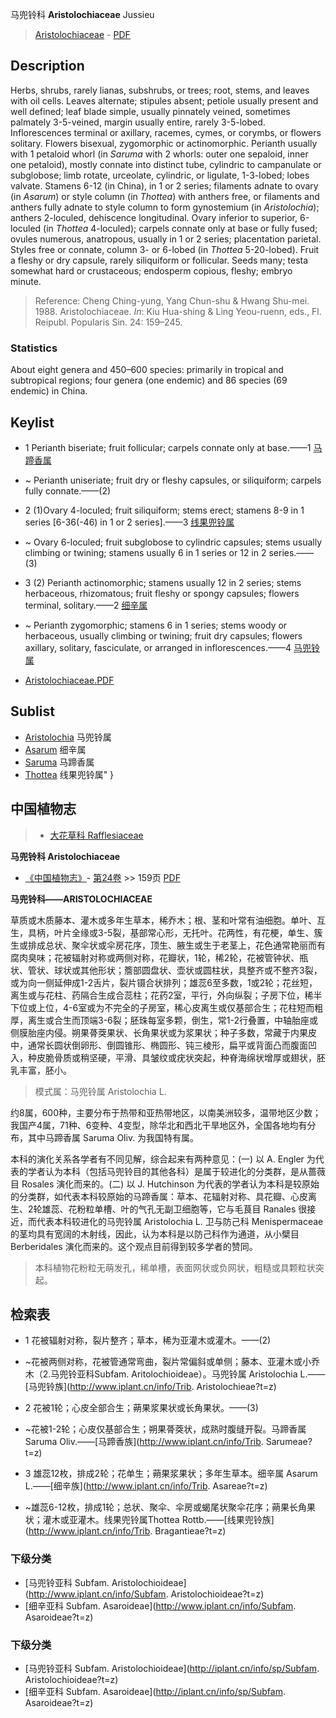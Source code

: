 马兜铃科 **Aristolochiaceae** Jussieu

> [Aristolochiaceae](http://www.iplant.cn/info/Aristolochiaceae?t=foc) - [PDF](http://www.iplant.cn/foc/pdf/Aristolochiaceae.pdf)

## Description

Herbs, shrubs, rarely lianas, subshrubs, or trees; root, stems, and leaves with oil cells. Leaves alternate; stipules absent; petiole usually present and well defined; leaf blade simple, usually pinnately veined, sometimes palmately 3-5-veined, margin usually entire, rarely 3-5-lobed. Inflorescences terminal or axillary, racemes, cymes, or corymbs, or flowers solitary. Flowers bisexual, zygomorphic or actinomorphic. Perianth usually with 1 petaloid whorl (in *Saruma* with 2 whorls: outer one sepaloid, inner one petaloid), mostly connate into distinct tube, cylindric to campanulate or subglobose; limb rotate, urceolate, cylindric, or ligulate, 1-3-lobed; lobes valvate. Stamens 6-12 (in China), in 1 or 2 series; filaments adnate to ovary (in *Asarum*) or style column (in *Thottea*) with anthers free, or filaments and anthers fully adnate to style column to form gynostemium (in *Aristolochia*); anthers 2-loculed, dehiscence longitudinal. Ovary inferior to superior, 6-loculed (in *Thottea* 4-loculed); carpels connate only at base or fully fused; ovules numerous, anatropous, usually in 1 or 2 series; placentation parietal. Styles free or connate, column 3- or 6-lobed (in *Thottea* 5-20-lobed). Fruit a fleshy or dry capsule, rarely siliquiform or follicular. Seeds many; testa somewhat hard or crustaceous; endosperm copious, fleshy; embryo minute.




> Reference: 
> Cheng Ching-yung, Yang Chun-shu & Hwang Shu-mei. 1988. Aristolochiaceae. *In*: Kiu Hua-shing & Ling Yeou-ruenn, eds., Fl. Reipubl. Popularis Sin. 24: 159–245.

### Statistics
About eight genera and 450–600 species: primarily in tropical and subtropical regions; four genera (one endemic) and 86 species (69 endemic) in China.


## Keylist

* 1 Perianth biseriate; fruit follicular; carpels connate only at base.——1 [马蹄香属](http://www.iplant.cn/info/Saruma?t=foc)
* ~ Perianth uniseriate; fruit dry or fleshy capsules, or siliquiform; carpels fully connate.——(2)

* 2 (1)Ovary 4-loculed; fruit siliquiform; stems erect; stamens 8-9 in 1 series [6-36(-46) in 1 or 2 series].——3 [线果兜铃属](http://www.iplant.cn/info/Thottea?t=foc)
* ~ Ovary 6-loculed; fruit subglobose to cylindric capsules; stems usually climbing or twining; stamens usually 6 in 1 series or 12 in 2 series.——(3)

* 3 (2) Perianth actinomorphic; stamens usually 12 in 2 series; stems herbaceous, rhizomatous; fruit fleshy or spongy capsules; flowers terminal, solitary.——2 [细辛属](http://www.iplant.cn/info/Asarum?t=foc)
* ~ Perianth zygomorphic; stamens 6 in 1 series; stems woody or herbaceous, usually climbing or twining; fruit dry capsules; flowers axillary, solitary, fasciculate, or arranged in inflorescences.——4 [马兜铃属](http://www.iplant.cn/info/Aristolochia?t=foc)


* [Aristolochiaceae.PDF](http://www.iplant.cn/foc/pdf/Aristolochiaceae.pdf)

## Sublist

* [Aristolochia](http://www.iplant.cn/info/Aristolochia?t=foc)
 马兜铃属
* [Asarum](http://www.iplant.cn/info/Asarum?t=foc)
 细辛属
* [Saruma](http://www.iplant.cn/info/Saruma?t=foc)
 马蹄香属
* [Thottea](http://www.iplant.cn/info/Thottea?t=foc) 线果兜铃属"
}
## 中国植物志

> * [大花草科  Rafflesiaceae](http://www.iplant.cn/info/Rafflesiaceae?t=z)


**马兜铃科 Aristolochiaceae**

* [《中国植物志》](http://www.iplant.cn/frps)- [第24卷](http://www.iplant.cn/frps/vol/24) >> 159页 [PDF](http://www.iplant.cn/frps/pdf/24/159z.pdf)


**马兜铃科——ARISTOLOCHIACEAE**

草质或木质藤本、灌木或多年生草本，稀乔木；根、茎和叶常有油细胞。单叶、互生，具柄，叶片全缘或3-5裂，基部常心形，无托叶。花两性，有花梗，单生、簇生或排成总状、聚伞状或伞房花序，顶生、腋生或生于老茎上，花色通常艳丽而有腐肉臭味；花被辐射对称或两侧对称，花瓣状，1轮，稀2轮，花被管钟状、瓶状、管状、球状或其他形状；簷部圆盘状、壶状或圆柱状，具整齐或不整齐3裂，或为向一侧延伸成1-2舌片，裂片镊合状排列；雄蕊6至多数，1或2轮；花丝短，离生或与花柱、药隔合生成合蕊柱；花药2室，平行，外向纵裂；子房下位，稀半下位或上位，4-6室或为不完全的子房室，稀心皮离生或仅基部合生；花柱短而粗厚，离生或合生而顶端3-6裂；胚珠每室多颗，倒生，常1-2行叠置，中轴胎座或侧膜胎座内侵。朔果蓇葖果状、长角果状或为浆果状；种子多数，常藏于内果皮中，通常长圆状倒卵形、倒圆锥形、椭圆形、钝三棱形，扁平或背面凸而腹面凹入，种皮脆骨质或稍坚硬，平滑、具皱纹或疣状突起，种脊海绵状增厚或翅状，胚乳丰富，胚小。

> 模式属：马兜铃属 Aristolochia L.

约8属，600种，主要分布于热带和亚热带地区，以南美洲较多，温带地区少数；我国产4属，71种、6变种、4变型，除华北和西北干旱地区外，全国各地均有分布，其中马蹄香属 Saruma Oliv. 为我国特有属。

本科的演化关系各学者有不同见解，综合起来有两种意见：(一) 以 A. Engler 为代表的学者认为本科（包括马兜铃目的其他各科）是属于较进化的分类群，是从蔷薇目 Rosales 演化而来的。(二) 以 J. Hutchinson 为代表的学者认为本科是较原始的分类群，如代表本科较原始的马蹄香属：草本、花辐射对称、具花瓣、心皮离生、2轮雄蕊、花粉粒单槽、叶的气孔无副卫细胞等，它与毛茛目 Ranales 很接近，而代表本科较进化的马兜铃属 Aristolochia L. 卫与防己科 Menispermaceae 的茎均具有宽阔的木射线，因此，认为本科是以防己科作为通道，从小檗目 Berberidales 演化而来的。这个观点目前得到较多学者的赞同。

> 本科植物花粉粒无萌发孔，稀单槽，表面网状或负网状，粗糙或具颗粒状突起。

## 检索表

* 1 花被辐射对称，裂片整齐；草本，稀为亚灌木或灌木。——(2)
* ~花被两侧对称，花被管通常弯曲，裂片常偏斜或单侧；藤本、亚灌木或小乔木（2.马兜铃亚科Subfam. Aritolochioideae）。马兜铃属 Aristolochia L.——[马兜铃族](http://www.iplant.cn/info/Trib. Aristolochieae?t=z)


* 2 花被1轮；心皮全部合生；蒴果浆果状或长角果状。——(3)
* ~花被1-2轮；心皮仅基部合生；朔果蓇葖状，成熟时腹缝开裂。马蹄香属 Saruma Oliv.——[马蹄香族](http://www.iplant.cn/info/Trib. Sarumeae?t=z)


* 3 雄蕊12枚，排成2轮；花单生；蒴果浆果状；多年生草本。细辛属 Asarum L.——[细辛族](http://www.iplant.cn/info/Trib. Asareae?t=z)

* ~雄蕊6-12枚，排成1轮；总状、聚伞、伞房或蝎尾状聚伞花序；蒴果长角果状；灌木或亚灌木。线果兜铃属Thottea Rottb.——[线果兜铃族](http://www.iplant.cn/info/Trib. Bragantieae?t=z)

### 下级分类
* [马兜铃亚科  Subfam. Aristolochioideae](http://www.iplant.cn/info/Subfam. Aristolochioideae?t=z)
* [细辛亚科  Subfam. Asaroideae](http://www.iplant.cn/info/Subfam. Asaroideae?t=z)

### 下级分类
* [马兜铃亚科  Subfam. Aristolochioideae](http://iplant.cn/info/sp/Subfam. Aristolochioideae?t=z)
* [细辛亚科  Subfam. Asaroideae](http://iplant.cn/info/sp/Subfam. Asaroideae?t=z)

